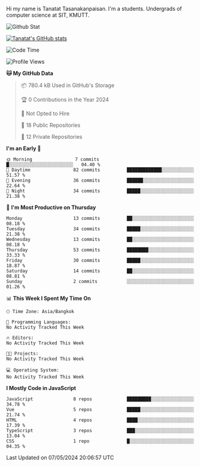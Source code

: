 Hi my name is Tanatat Tasanakanpaisan. I'm a students. Undergrads of computer science at SIT, KMUTT.

![Github Stat](https://github-profile-summary-cards.vercel.app/api/cards/profile-details?username=LilUzii-69&theme=dracula)

[![Tanatat's GitHub stats](https://github-readme-stats.vercel.app/api?username=LilUzii-69&show_icons=true&theme=radical)](https://github.com/anuraghazra/github-readme-stats)

<!--START_SECTION:waka-->
![Code Time](http://img.shields.io/badge/Code%20Time-43%20hrs%2052%20mins-blue)

![Profile Views](http://img.shields.io/badge/Profile%20Views-0-blue)

**🐱 My GitHub Data** 

> 📦 780.4 kB Used in GitHub's Storage 
 > 
> 🏆 0 Contributions in the Year 2024
 > 
> 🚫 Not Opted to Hire
 > 
> 📜 18 Public Repositories 
 > 
> 🔑 12 Private Repositories 
 > 
**I'm an Early 🐤** 

```text
🌞 Morning                7 commits           █░░░░░░░░░░░░░░░░░░░░░░░░   04.40 % 
🌆 Daytime                82 commits          █████████████░░░░░░░░░░░░   51.57 % 
🌃 Evening                36 commits          ██████░░░░░░░░░░░░░░░░░░░   22.64 % 
🌙 Night                  34 commits          █████░░░░░░░░░░░░░░░░░░░░   21.38 % 
```
📅 **I'm Most Productive on Thursday** 

```text
Monday                   13 commits          ██░░░░░░░░░░░░░░░░░░░░░░░   08.18 % 
Tuesday                  34 commits          █████░░░░░░░░░░░░░░░░░░░░   21.38 % 
Wednesday                13 commits          ██░░░░░░░░░░░░░░░░░░░░░░░   08.18 % 
Thursday                 53 commits          ████████░░░░░░░░░░░░░░░░░   33.33 % 
Friday                   30 commits          █████░░░░░░░░░░░░░░░░░░░░   18.87 % 
Saturday                 14 commits          ██░░░░░░░░░░░░░░░░░░░░░░░   08.81 % 
Sunday                   2 commits           ░░░░░░░░░░░░░░░░░░░░░░░░░   01.26 % 
```


📊 **This Week I Spent My Time On** 

```text
🕑︎ Time Zone: Asia/Bangkok

💬 Programming Languages: 
No Activity Tracked This Week

🔥 Editors: 
No Activity Tracked This Week

🐱‍💻 Projects: 
No Activity Tracked This Week

💻 Operating System: 
No Activity Tracked This Week
```

**I Mostly Code in JavaScript** 

```text
JavaScript               8 repos             █████████░░░░░░░░░░░░░░░░   34.78 % 
Vue                      5 repos             █████░░░░░░░░░░░░░░░░░░░░   21.74 % 
HTML                     4 repos             ████░░░░░░░░░░░░░░░░░░░░░   17.39 % 
TypeScript               3 repos             ███░░░░░░░░░░░░░░░░░░░░░░   13.04 % 
CSS                      1 repo              █░░░░░░░░░░░░░░░░░░░░░░░░   04.35 % 
```




 Last Updated on 07/05/2024 20:06:57 UTC
<!--END_SECTION:waka-->
